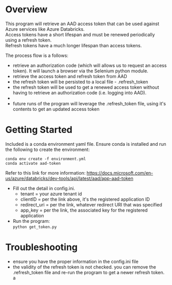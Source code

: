 # Overview

This program will retrieve an AAD access token that can be used against Azure services like Azure Databricks.  
Access tokens have a short lifespan and must be renewed periodically using a refresh token.    
Refresh tokens have a much longer lifespan than access tokens.

The process flow is a follows:
 * retrieve an authorization code (which will allows us to request an access token). It will launch a browser via the Selenium python module.
 * retrieve the access token and refresh token from AAD
 * the refresh token will be persisted to a local file - .refresh_token
 * the refresh token will be used to get a renewed access token without having to retrieve an authorization code (i.e. logging into AAD).
 *
 * future runs of the program will leverage the .refresh_token file, using it's contents to get an updated access token

# Getting Started  

Included is a conda environment yaml file.  Ensure conda is installed and run the following to create the environment:
```
conda env create -f environment.yml
conda activate aad-token
```

Refer to this link for more information: https://docs.microsoft.com/en-us/azure/databricks/dev-tools/api/latest/aad/app-aad-token  
* Fill out the detail in config.ini.  
    * tenant = your azure tenant id
    * clientID = per the link above, it's the registered application ID
    * redirect_uri = per the link, whatever redirect URI that was specified
    * app_key = per the link, the associated key for the registered application
 * Run the program:   
    ``` python get_token.py ```
    
    
 # Troubleshooting
 * ensure you have the proper information in the config.ini file
 * the validity of the refresh token is not checked.  you can remove the .refresh_token file and re-run the program to get a newer refresh token.
 a
